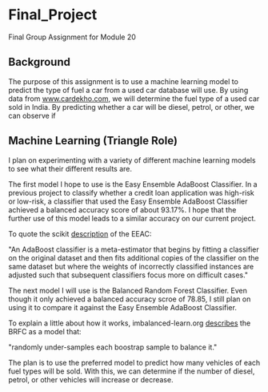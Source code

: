 # Final_Project
Final Group Assignment for Module 20

## Background
The purpose of this assignment is to use a machine learning model to predict the type of fuel a car from a used car database will use. By using data from www.cardekho.com, we will determine the fuel type of a used car sold in India. By predicting whether a car will be diesel, petrol, or other, we can observe if 


## Machine Learning (Triangle Role)
I plan on experimenting with a variety of different machine learning models to see what their different results are. 

The first model I hope to use is the Easy Ensemble AdaBoost Classifier. In a previous project to classify whether a credit loan application was high-risk or low-risk, a classifier that used the Easy Ensemble AdaBoost Classifier achieved a balanced accuracy score of about 93.17%. I hope that the further use of this model leads to a similar accuracy on our current project.

To quote the scikit [description](https://scikit-learn.org/stable/modules/generated/sklearn.ensemble.AdaBoostClassifier.html) of the EEAC:

"An AdaBoost classifier is a meta-estimator that begins by fitting a classifier on the original dataset and then fits additional copies of the classifier on the same dataset but where the weights of incorrectly classified instances are adjusted such that subsequent classifiers focus more on difficult cases."

The next model I will use is the Balanced Random Forest Classifier. Even though it only achieved a balanced accuracy scroe of 78.85, I still plan on using it to compare it against the Easy Ensemble AdaBoost Classifier.

To explain a little about how it works, imbalanced-learn.org [describes](https://imbalanced-learn.org/stable/references/generated/imblearn.ensemble.BalancedRandomForestClassifier.html) the BRFC as a model that:

"randomly under-samples each boostrap sample to balance it."

The plan is to use the preferred model to predict how many vehicles of each fuel types will be sold. With this, we can determine if the number of diesel, petrol, or other vehicles will increase or decrease. 

